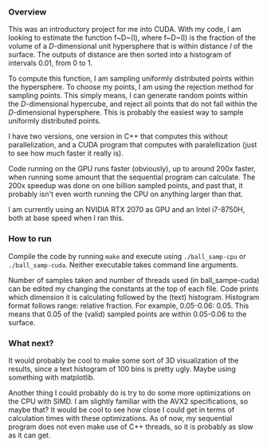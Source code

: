 ### Overview
This was an introductory project for me into CUDA. With my code, I am looking to estimate the function f~D~(l), where f~D~(l) is the fraction of the volume of a *D*-dimensional unit hypersphere that is within distance *l* of the surface. The outputs of distance are then sorted into a histogram of intervals 0.01, from 0 to 1. 

To compute this function, I am sampling uniformly distributed points within the hypersphere. To choose my points, I am using the rejection method for sampling points. This simply means, I can generate random points within the *D*-dimensional hypercube, and reject all points that do not fall within the *D*-dimensional hypersphere. This is probably the easiest way to sample uniformly distributed points.

I have two versions, one version in C++ that computes this without parallelization, and a CUDA program that computes with paralellization (just to see how much faster it really is).

Code running on the GPU runs faster (obviously), up to around 200x faster, when running some amount that the sequential program can calculate. The 200x speedup was done on one billion sampled points, and past that, it probably isn't even worth running the CPU on anything larger than that.

I am currently using an NVIDIA RTX 2070 as GPU and an Intel i7-8750H, both at base speed when I ran this.

### How to run
Compile the code by running ```make``` and execute using ```./ball_samp-cpu``` or ```./ball_samp-cuda```.
Neither executable takes command line arguments.

Number of samples taken and number of threads used (in ball_sampe-cuda) can be edited my changing the constants at the top of each file.
Code prints which dimension it is calculating followed by the (text) histogram.
Histogram format follows range: relative fraction. For example, 0.05-0.06: 0.05. 
This means that 0.05 of the (valid) sampled points are within 0.05-0.06 to the surface. 

### What next?
It would probably be cool to make some sort of 3D visualization of the results, since a text histogram of 100 bins is pretty ugly. Maybe using something with matplotlib.

Another thing I could probably do is try to do some more optimizations on the CPU with SIMD. I am slightly familiar with the AVX2 specifications, so maybe that? It would be cool to see how close I could get in terms of calculation times with these optimizations. As of now, my sequential program does not even make use of C++ threads, so it is probably as slow as it can get.